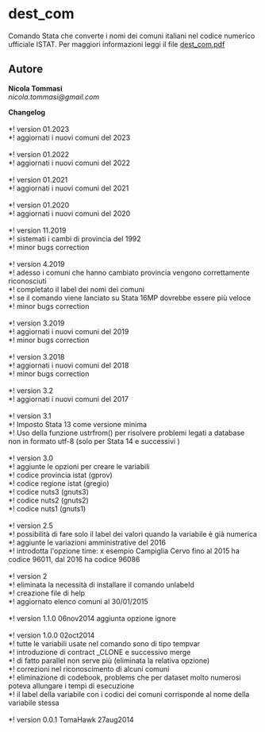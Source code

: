 # dest_com
Comando Stata che converte i nomi dei comuni italiani nel codice numerico ufficiale ISTAT.
Per maggiori informazioni leggi il file [dest_com.pdf](https://github.com/NicolaTommasi8/dest_com/blob/master/dest_com.pdf)



Autore
------
  **Nicola Tommasi**  
  _nicola.tommasi@gmail.com_     

  
**Changelog**<br><br>
*! version 01.2023<br>
*!   aggiornati i nuovi comuni del 2023<br><br>
*! version 01.2022<br>
*!   aggiornati i nuovi comuni del 2022<br><br>
*! version 01.2021<br>
*!   aggiornati i nuovi comuni del 2021<br><br>
*! version 01.2020<br>
*!   aggiornati i nuovi comuni del 2020<br><br>
*! version 11.2019<br>
*!   sistemati i cambi di provincia del 1992<br>
*!   minor bugs correction<br><br>
*! version 4.2019<br>
*!   adesso i comuni che hanno cambiato provincia vengono correttamente riconosciuti<br>
*!   completato il label dei nomi dei comuni<br>
*!   se il comando viene lanciato su Stata 16MP dovrebbe essere più veloce<br>
*!   minor bugs correction<br><br>
*! version 3.2019<br>
*!   aggiornati i nuovi comuni del 2019<br>
*!   minor bugs correction<br><br>
*! version 3.2018<br>
*!   aggiornati i nuovi comuni del 2018<br>
*!   minor bugs correction<br><br>
*! version 3.2<br>
*!   aggiornati i nuovi comuni del 2017<br><br>
*! version 3.1<br>
*!   Imposto Stata 13 come versione minima<br>
*!   Uso della funzione ustrfrom() per risolvere problemi legati a database non in formato utf-8 (solo per Stata 14 e successivi  )<br><br>
*! version 3.0<br>
*!   aggiunte le opzioni per creare le variabili<br>
*!     codice provincia istat (gprov)<br>
*!     codice regione istat  (gregio)<br>
*!     codice nuts3 (gnuts3)<br>
*!     codice nuts2 (gnuts2)<br>
*!     codice nuts1 (gnuts1)<br><br>
*! version 2.5<br>
*!   possibilità di fare solo il label dei valori quando la variabile è già numerica<br>
*!   aggiunte le variazioni amministrative del 2016<br>
*!   introdotta l'opzione time: x esempio Campiglia Cervo fino al 2015 ha codice 96011, dal 2016 ha codice 96086<br><br>
*! version 2<br>
*!   eliminata la  necessità di installare il comando unlabeld<br>
*!   creazione file di help<br>
*!   aggiornato elenco comuni al 30/01/2015<br><br>
*! version 1.1.0  06nov2014 aggiunta opzione ignore<br><br>
*! version 1.0.0  02oct2014<br>
*!   tutte le variabili usate nel comando sono di tipo tempvar<br>
*!   introduzione  di contract _CLONE e successivo merge<br>
*!   di fatto parallel non serve più (eliminata la relativa opzione)<br>
*!   correzioni nel riconoscimento di alcuni comuni<br>
*!   eliminazione di codebook, problems che per dataset molto numerosi poteva allungare i tempi di esecuzione<br>
*!   il label della variabile con i codici dei comuni corrisponde al nome della variabile stessa<br><br>
*! version 0.0.1  TomaHawk  27aug2014<br>

